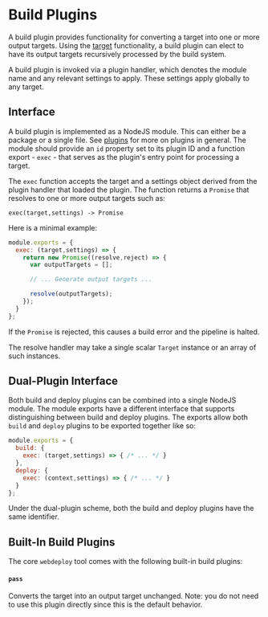 # Build Plugins

A build plugin provides functionality for converting a target into one or more output targets. Using the [target](target.md) functionality, a build plugin can elect to have its output targets recursively processed by the build system.

A build plugin is invoked via a plugin handler, which denotes the module name and any relevant settings to apply. These settings apply globally to any target.

## Interface

A build plugin is implemented as a NodeJS module. This can either be a package or a single file. See [plugins](plugins.md) for more on plugins in general. The module should provide an `id` property set to its plugin ID and a function export - `exec` - that serves as the plugin's entry point for processing a target.

The `exec` function accepts the target and a settings object derived from the plugin handler that loaded the plugin. The function returns a `Promise` that resolves to one or more output targets such as:

~~~
exec(target,settings) -> Promise
~~~

Here is a minimal example:

~~~js
module.exports = {
  exec: (target,settings) => {
    return new Promise((resolve,reject) => {
      var outputTargets = [];

      // ... Generate output targets ...

      resolve(outputTargets);
    });
  }
};
~~~

If the `Promise` is rejected, this causes a build error and the pipeline is halted.

The resolve handler may take a single scalar `Target` instance or an array of such instances.

## Dual-Plugin Interface

Both build and deploy plugins can be combined into a single NodeJS module. The module exports have a different interface that supports distinguishing between build and deploy plugins. The exports allow both `build` and `deploy` plugins to be exported together like so:

~~~js
module.exports = {
  build: {
    exec: (target,settings) => { /* ... */ }
  },
  deploy: {
    exec: (context,settings) => { /* ... */ }
  }
};
~~~

Under the dual-plugin scheme, both the build and deploy plugins have the same identifier.

## Built-In Build Plugins

The core `webdeploy` tool comes with the following built-in build plugins:

#### `pass`

Converts the target into an output target unchanged. Note: you do not need to use this plugin directly since this is the default behavior.

